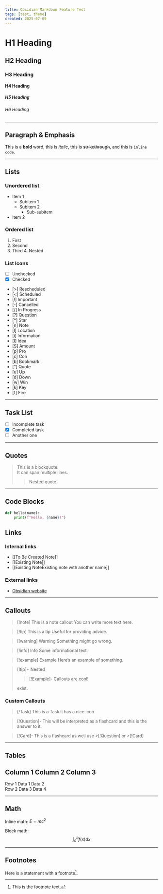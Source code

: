 ```yaml
---
title: Obsidian Markdown Feature Test
tags: [test, theme]
created: 2025-07-09
---
```

# H1 Heading

## H2 Heading

### H3 Heading

#### H4 Heading

##### H5 Heading

###### H6 Heading

---

## Paragraph & Emphasis

This is a **bold** word, this is *italic*, this is ~~strikethrough~~, and this is `inline code`.

---

## Lists

### Unordered list
- Item 1
  - Subitem 1
  - Subitem 2
    - Sub-subitem
- Item 2

### Ordered list
1. First
2. Second
3. Third
   4. Nested

### List Icons
 - [ ]  Unchecked       
 - [x]  Checked         
 - [>]  Rescheduled     
 - [<]  Scheduled       
 - [!]  Important       
 - [-]  Cancelled       
 - [/]  In Progress     
 - [?]  Question        
 - [*]  Star            
 - [n]  Note            
 - [l]  Location        
 - [i]  Information     
 - [I]  Idea            
 - [S]  Amount          
 - [p]  Pro             
 - [c]  Con             
 - [b]  Bookmark        
 - ["]  Quote           
 - [u]  Up              
 - [d]  Down            
 - [w]  Win             
 - [k]  Key             
 - [f]  Fire            

---

## Task List

- [ ] Incomplete task
- [x] Completed task
- [ ] Another one

---

## Quotes

> This is a blockquote.  
> It can span multiple lines.  
>> Nested quote.

---

## Code Blocks

```python
def hello(name):
    print(f"Hello, {name}!")
```

## Links

### Internal links
- [[To Be Created Note]]
- [[Existing Note]]
- [[Existing NoteExisting note with another name]]

### External links
- [Obsidian website](https://obsidian.md)

---

## Callouts

> [!note] This is a note callout
> You can write more text here.

> [!tip] This is a tip
> Useful for providing advice.

> [!warning] Warning
> Something might go wrong.

> [!info] Info
> Some informational text.

> [!example] Example
> Here’s an example of something.

>[!tip]+ Nested
>>[!Example]- Callouts
>>are cool!
>
>exist.
### Custom Callouts
>[!Task] This is a Task
> it has a nice icon

>[!Question]- This will be interpreted as a flashcard
> and this is the answer to it.

>[!Card]- This is a flashcard as well
>use >[!Question] or >[!Card]

---

## Tables

 Column 1  Column 2  Column 3 
------------------------------
 Row 1    Data 1    Data 2   
 Row 2    Data 3    Data 4   

---

## Math

Inline math: $E = mc^2$

Block math:
$$
\int_{a}^{b} f(x)dx
$$

---
## Footnotes

Here is a statement with a footnote[^1].

[^1]: This is the footnote text.
